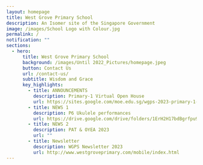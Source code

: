 ```yaml
---
layout: homepage
title: West Grove Primary School
description: An Isomer site of the Singapore Government
image: /images/School Logo with Colour.jpg
permalink: /
notification: ""
sections:
  - hero:
      title: West Grove Primary School
      background: /images/Until 2022_Pictures/homepage.jpeg
      button: Contact Us
      url: /contact-us/
      subtitle: Wisdom and Grace
      key_highlights:
        - title: ANNOUNCEMENTS
          description: Primary-1 Virtual Open House
          url: https://sites.google.com/moe.edu.sg/wgps-2023-primary-1-virtual-op/home
        - title: NEWS 1
          description: P6 Ukulele performances
          url: https://drive.google.com/drive/folders/1ErH2H17bdBgrfpu9lkPzAxbT87NVEXwo?usp=share_link
        - title: NEWS 2
          description: PAT & OYEA 2023
          url: ""
        - title: Newsletter
          description: WGPS Newsletter 2023
          url: http://www.westgroveprimary.com/mobile/index.html
---
```

